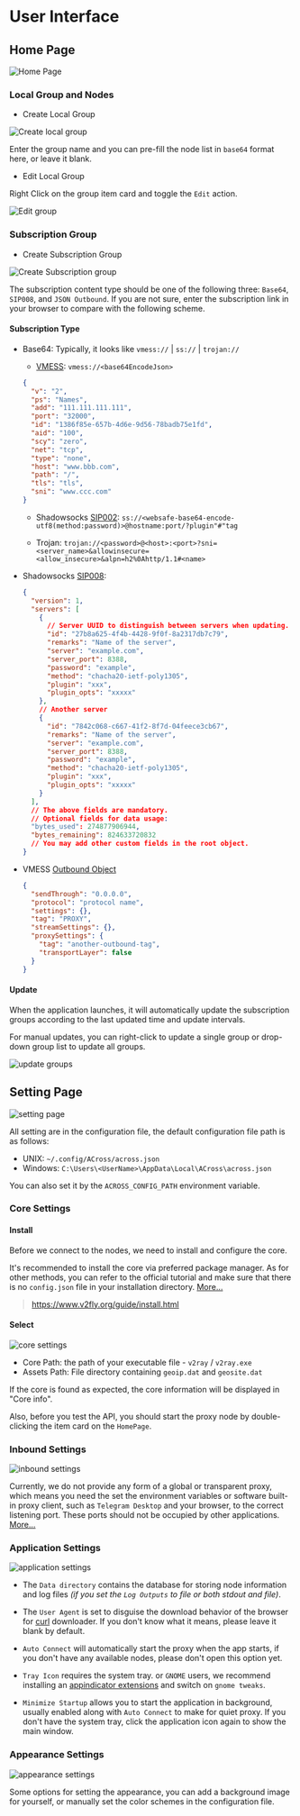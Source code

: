 # User Interface

## Home Page

![Home Page](/UI/home_page.png)

### Local Group and Nodes

- Create Local Group

![Create local group](/UI/create_local_group.png)

Enter the group name and you can pre-fill the node list in `base64` format here, or leave it blank.

- Edit Local Group

Right Click on the group item card and toggle the `Edit` action.

![Edit group](/UI/edit_group.png)

### Subscription Group

- Create Subscription Group

![Create Subscription group](/UI/create_subscription_group.png)

The subscription content type should be one of the following three: `Base64`, `SIP008`, and `JSON Outbound`. If you are not sure, enter the subscription link in your browser to compare with the following scheme.

#### Subscription Type

- Base64: Typically, it looks like `vmess://` | `ss://` | `trojan://`

  - [VMESS](<https://github.com/2dust/v2rayN/wiki/%E5%88%86%E4%BA%AB%E9%93%BE%E6%8E%A5%E6%A0%BC%E5%BC%8F%E8%AF%B4%E6%98%8E(ver-2)>): `vmess://<base64EncodeJson>`

  ```json
  {
    "v": "2",
    "ps": "Names",
    "add": "111.111.111.111",
    "port": "32000",
    "id": "1386f85e-657b-4d6e-9d56-78badb75e1fd",
    "aid": "100",
    "scy": "zero",
    "net": "tcp",
    "type": "none",
    "host": "www.bbb.com",
    "path": "/",
    "tls": "tls",
    "sni": "www.ccc.com"
  }
  ```

  - Shadowsocks [SIP002](https://shadowsocks.org/en/wiki/SIP002-URI-Scheme.html):
    `ss://<websafe-base64-encode-utf8(method:password)>@hostname:port/?plugin"#"tag`

  - Trojan:
    `trojan://<password>@<host>:<port>?sni=<server_name>&allowinsecure=<allow_insecure>&alpn=h2%0Ahttp/1.1#<name>`

- Shadowsocks [SIP008](https://shadowsocks.org/en/wiki/SIP008-Online-Configuration-Delivery.html):

  ```json
  {
    "version": 1,
    "servers": [
      {
        // Server UUID to distinguish between servers when updating.
        "id": "27b8a625-4f4b-4428-9f0f-8a2317db7c79",
        "remarks": "Name of the server",
        "server": "example.com",
        "server_port": 8388,
        "password": "example",
        "method": "chacha20-ietf-poly1305",
        "plugin": "xxx",
        "plugin_opts": "xxxxx"
      },
      // Another server
      {
        "id": "7842c068-c667-41f2-8f7d-04feece3cb67",
        "remarks": "Name of the server",
        "server": "example.com",
        "server_port": 8388,
        "password": "example",
        "method": "chacha20-ietf-poly1305",
        "plugin": "xxx",
        "plugin_opts": "xxxxx"
      }
    ],
    // The above fields are mandatory.
    // Optional fields for data usage:
    "bytes_used": 274877906944,
    "bytes_remaining": 824633720832
    // You may add other custom fields in the root object.
  }
  ```

- VMESS [Outbound Object](https://www.v2fly.org/config/outbounds.html#outboundobject)

  ```json
  {
    "sendThrough": "0.0.0.0",
    "protocol": "protocol name",
    "settings": {},
    "tag": "PROXY",
    "streamSettings": {},
    "proxySettings": {
      "tag": "another-outbound-tag",
      "transportLayer": false
    }
  }
  ```

#### Update

When the application launches, it will automatically update the subscription groups according to the last updated time and update intervals.

For manual updates, you can right-click to update a single group or drop-down group list to update all groups.

![update groups](/UI/update_groups.png)

## Setting Page

![setting page](/UI/setting_page.png)

All setting are in the configuration file, the default configuration file path is as follows:

- UNIX: `~/.config/ACross/across.json`
- Windows: `C:\Users\<UserName>\AppData\Local\ACross\across.json`

You can also set it by the `ACROSS_CONFIG_PATH` environment variable.

### Core Settings

#### Install

Before we connect to the nodes, we need to install and configure the core.

It's recommended to install the core via preferred package manager. As for other methods, you can refer to the official tutorial and make sure that there is no `config.json` file in your installation directory. [More...](/FAQ?id=application)

> https://www.v2fly.org/guide/install.html

#### Select

![core settings](/UI/core_dialog.png)

- Core Path: the path of your executable file - `v2ray` / `v2ray.exe`
- Assets Path: File directory containing `geoip.dat` and `geosite.dat`

If the core is found as expected, the core information will be displayed in "Core info".

Also, before you test the API, you should start the proxy node by double-clicking the item card on the `HomePage`.

### Inbound Settings

![inbound settings](/UI/inbound_setting.png)

Currently, we do not provide any form of a global or transparent proxy, which means you need the set the environment variables or software built-in proxy client, such as `Telegram Desktop` and your browser, to the correct listening port. These ports should not be occupied by other applications. [More...](/FAQ?id=core)

### Application Settings

![application settings](/UI/application_setting.png)

- The `Data directory` contains the database for storing node information and log files _(if you set the `Log Outputs` to file or both stdout and file)_.

- The `User Agent` is set to disguise the download behavior of the browser for [curl](https://curl.se/) downloader. If you don't know what it means, please leave it blank by default.

- `Auto Connect` will automatically start the proxy when the app starts, if you don't have any available nodes, please don't open this option yet.

- `Tray Icon` requires the system tray. or `GNOME` users, we recommend installing an [appindicator extensions](https://github.com/ubuntu/gnome-shell-extension-appindicator) and switch on `gnome tweaks`.

- `Minimize Startup` allows you to start the application in background, usually enabled along with `Auto Connect` to make for quiet proxy. If you don't have the system tray, click the application icon again to show the main window.

### Appearance Settings

![appearance settings](/UI/appearance_setting.png)

Some options for setting the appearance, you can add a background image for yourself, or manually set the color schemes in the configuration file.
